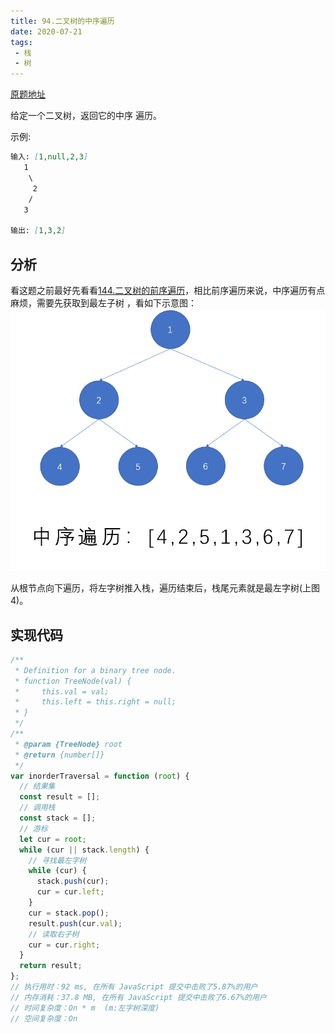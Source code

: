 ```yaml
---
title: 94.二叉树的中序遍历
date: 2020-07-21
tags:
 - 栈
 - 树
---
```

[原题地址](https://leetcode-cn.com/problems/binary-tree-inorder-traversal/)

给定一个二叉树，返回它的中序 遍历。

示例:
```md
输入: [1,null,2,3]
   1
    \
     2
    /
   3

输出: [1,3,2]
```
## 分析
看这题之前最好先看看[144.二叉树的前序遍历](./144.二叉树的前序遍历)，相比前序遍历来说，中序遍历有点麻烦，需要先获取到最左子树
，看如下示意图：
![94](../image/94.png)

从根节点向下遍历，将左字树推入栈，遍历结束后，栈尾元素就是最左字树(上图4)。

## 实现代码
```js
/**
 * Definition for a binary tree node.
 * function TreeNode(val) {
 *     this.val = val;
 *     this.left = this.right = null;
 * }
 */
/**
 * @param {TreeNode} root
 * @return {number[]}
 */
var inorderTraversal = function (root) {
  // 结果集
  const result = [];
  // 调用栈
  const stack = [];
  // 游标
  let cur = root;
  while (cur || stack.length) {
    // 寻找最左字树
    while (cur) {
      stack.push(cur);
      cur = cur.left;
    }
    cur = stack.pop();
    result.push(cur.val);
    // 读取右子树
    cur = cur.right;
  }
  return result;
};
// 执行用时：92 ms, 在所有 JavaScript 提交中击败了5.87%的用户
// 内存消耗：37.8 MB, 在所有 JavaScript 提交中击败了6.67%的用户
// 时间复杂度：On * m  (m:左字树深度)
// 空间复杂度：On
```
